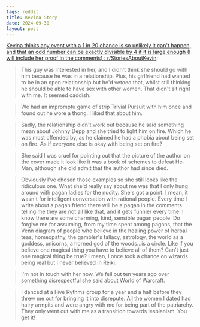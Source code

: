 ```yaml
---
tags: reddit
title: Kevina Story
date: 2024-09-30
layout: post
---
```


[Kevina thinks any event with a 1 in 20 chance is so unlikely it can't happen, and that an odd number can be exactly divisible by 4 if it is large enough (I will include her proof in the comments) : r/StoriesAboutKevin](https://www.reddit.com/r/StoriesAboutKevin/comments/rpr1nz/kevina_thinks_any_event_with_a_1_in_20_chance_is/):

> This guy was interested in her, and I didn't think she should go with him because he was in a relationship. Plus, his girlfriend had wanted to be in an open relationship but he'd vetoed that, whilst still thinking he should be able to have sex with other women. That didn't sit right with me. It seemed caddish.

> We had an impromptu game of strip Trivial Pursuit with him once and found out he wore a thong. I liked that about him.

> Sadly, the relationship didn't work out because he said something mean about Johnny Depp and she tried to light him on fire. Which he was most offended by, as he claimed he had a phobia about being set on fire. As if everyone else is okay with being set on fire?

> She said I was cruel for pointing out that the picture of the author on the cover made it look like it was a book of schemes to defeat He-Man, although she did admit that the author had since died.

> Obviously I've chosen those examples so she still looks like the ridiculous one. What she'd really say about me was that I only hung around with pagan ladies for the nudity. She's got a point. I mean, it wasn't for intelligent conversation with rational people. Every time I write about a pagan friend there will be a pagan in the comments telling me they are not all like that, and it gets funnier every time. I know there are some charming, kind, sensible pagan people. Do forgive me for assuming, from my time spent among pagans, that the Venn diagram of people who believe in the healing power of herbal teas, homeopathy, the gambler's fallacy, astrology, the world as a goddess, unicorns, a horned god of the woods...is a circle. Like if you believe one magical thing you have to believe all of them? Can't just one magical thing be true? I mean, I once took a chance on wizards being real but I never believed in Reiki.

> I'm not in touch with her now. We fell out ten years ago over something disrespectful she said about World of Warcraft.

> I danced at a Five Rythms group for a year and a half before they threw me out for bringing it into disrepute. All the women I dated had hairy armpits and were angry with me for being part of the patriarchy. They only went out with me as a transition towards lesbianism. You get it!